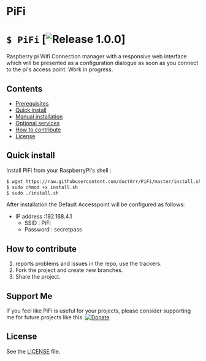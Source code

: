 # PiFi
# `$ PiFi` [![Release 1.0.0](https://img.shields.io/badge/Release-1.0.0-green.svg)]
Raspberry pi Wifi Connection manager with a responsive web interface which will be presented as a configuration dialogue as soon as you connect to the pi's access point.
Work in progress.

## Contents

 - [Prerequisites](#prerequisites)
 - [Quick install](#quick-install)
 - [Manual installation](#manual-installation)
 - [Optional services](#optional-services)
 - [How to contribute](#how-to-contribute)
 - [License](#license)
 


## Quick install
Install PiFi from your RaspberryPi's shell :
```sh
$ wget https://raw.githubusercontent.com/doct0rr/PiFi/master/install.sh
$ sudo chmod +x install.sh
$ sudo ./install.sh
```

After installation the Default Accesspoint will be configured as follows:
* IP address :192.168.4.1
  * SSID       : PiFi
  * Password   : secretpass

## How to contribute

1. reports problems and issues in the repo, use the trackers.
2. Fork the project and create new branches.
3. Share the project.

## Support Me
If you feel like PiFi is useful for your projects, please consider supporting me for future projects like this.
[![Donate](https://img.shields.io/badge/Donate-PayPal-green.svg)](paypal.me/noodlemonster)
## License
See the [LICENSE](./LICENSE) file.
